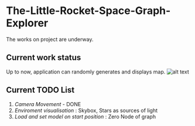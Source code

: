 # The-Little-Rocket-Space-Graph-Explorer
The works on project are underway.

## Current work status 
Up to now, application can randomly generates and displays map. 
![alt text](https://6wbr3a.db.files.1drv.com/y4mJgBaVE0-C27uQ0bD6Ghc_C6qz9T6OldWvd2gPaULSu1u9ENLXYqaBIfembx2_qBJonSa1jE0iaG6HbsbThskuCjx8PtBC8fEU9OVDN5pa-y37ZSvaWdEf0_dLfd1zSdDtYAPlE-wIHy1CtwZiCHUGrpJoTReTxnZaSpt7osOGnTY05jAZKIgMJvnEtHFv2oT4_5sB72JvDCQwZS8joI-eg/overview.gif?download&psid=1)

## Current TODO List 
1) *Camera Movement* - DONE
2) *Enviroment visualisation* : Skybox, Stars as sources of light
3) *Load and set model on start position* : Zero Node of graph
